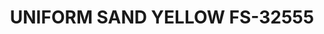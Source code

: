 ---
layout: product
title: "UNIFORM SAND YELLOW FS-32555"
price: "300" 
desc: "Akrilna boja 17mL - Metalik"
img_path: "/assets/img/AMMO.F-510.webp"
brand: "AMMO"
available: false
special_offer: false
new: false
soon: false
cat: "020000"
subcat: "020100"
subsubcat: "020101"
sifra: "AMMO.F-510"
popular: false
spec: false
---